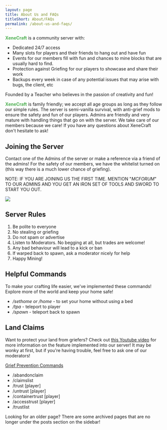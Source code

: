 ```yaml
---
layout: page
title: About Us and FAQs
titleShort: About/FAQs
permalink: /about-us-and-faqs/
---
```


<b><span style="color:#4CAF50;">XeneCraft</span></b> is a community server with:
<ul>
	<li>Dedicated 24/7 access</li>
	<li>Many slots for players and their friends to hang out and have fun</li>
	<li>Events for our members fill with fun and chances to mine blocks that are usually hard to find.</li>
	<li>Protection against Griefing for our players to showcase and share their work</li>
  <li>Backups every week in case of any potential issues that may arise with bugs, the client, etc</li>
</ul>
Founded by a Teacher who believes in the passion of creativity and fun!

<b><span style="color:#4CAF50;">XeneCraft</span></b> is family friendly; we accept all age groups as long as they follow our simple rules. The server is semi-vanilla survival, with anti-grief mods to ensure the safety and fun of our players. Admins are friendly and very mature with handling things that go on with the server. We take care of our members because we care! If you have any questions about XeneCraft don't hesitate to ask!

<h2 name="joining">Joining the Server</h2>
Contact one of the Admins of the server or make a reference via a friend of the admins! For the safety of our members, we have the whitelist turned on (this way there is a much lower chance of griefing).

<span class="strikethrough">NOTE: IF YOU ARE JOINING US THE FIRST TIME. MENTION "<em>MCFORUM</em>" TO OUR ADMINS AND YOU GET AN IRON SET OF TOOLS AND SWORD TO START YOU OUT.</span>

<img class="img-thumbnail" src="http://static.planetminecraft.com/files/resource_media/screenshot/1218/Da-Rules_2185427.jpg" style="left:auto;right:auto;" />
<h2 id="rules" name="rules">Server Rules</h2>
<ol>
<li>Be polite to everyone</li>
<li>No stealing or griefing</li>
<li>Do not spam or advertise</li>
<li>Listen to Moderators. No begging at all, but trades are welcome!</li>
<li>Any bad behaviour will lead to a kick or ban</li>
<li>If warped back to spawn, ask a moderator nicely for help</li>
<li>Happy Mining!</li>
</ol>

<h2 id="commands" name="commands">Helpful Commands</h2>
To make your crafting life easier, we've implemented these commands! Explore more of the world and keep your home safe!
<ul>
<li><em>/sethome or /home </em>- to set your home without using a bed</li>
<li><em>/tpa</em> - teleport to player</li>
<li><em>/spawn</em> - teleport back to spawn</li>
</ul>

<h2 id="claims" name="claims">Land Claims</h2>
Want to protect your land from griefers? Check out <a href="https://www.youtube.com/watch?v=VDsjXB-BaE0&amp;index=4&amp;list=PL6diNfcl9_VyPiXE8AKQeB6pMshusqhzR">this Youtube video</a> for more information on the feature implemented into our server! It may be wonky at first, but if you're having trouble, feel free to ask one of our moderators!

<u>Grief Prevention Commands</u>
<ul>
<li>/abandonclaim</li>
<li>/claimslist</li>
<li>/trust [player]</li>
<li>/untrust [player]</li>
<li>/containertrust [player]</li>
<li>/accesstrust [player]</li>
<li>/trustlist</li>
</ul>

Looking for an older page? There are some archived pages that are no longer under the posts section on the sidebar!